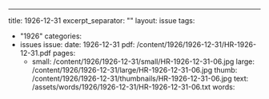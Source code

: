 ---
title: 1926-12-31
excerpt_separator: "<!--more-->"
layout: issue
tags:
  - "1926"
categories:
  - issues
issue:
  date: 1926-12-31
  pdf: /content/1926/1926-12-31/HR-1926-12-31.pdf
  pages:
    - small: /content/1926/1926-12-31/small/HR-1926-12-31-06.jpg
      large: /content/1926/1926-12-31/large/HR-1926-12-31-06.jpg
      thumb: /content/1926/1926-12-31/thumbnails/HR-1926-12-31-06.jpg
      text: /assets/words/1926/1926-12-31/HR-1926-12-31-06.txt
      words:

